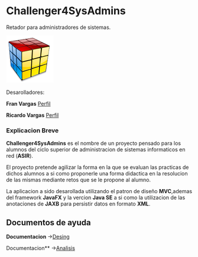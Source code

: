 # Challenger4SysAdmins

Retador para administradores de sistemas.

![logo](docs\DesingSnapshots\logo.png)

Desarolladores:

**Fran Vargas** [Perfil](https://github.com/fvarrui)

**Ricardo Vargas** [Perfil](https://github.com/RicardoVargasLeslie)

### Explicacion Breve

**Challenger4SysAdmins** es el nombre de un proyecto pensado para los alumnos del ciclo superior de administracion de sistemas informaticos en red (**ASIR**).

El proyecto pretende agilizar la forma en la que se evaluan las practicas de dichos alumnos a si como proponerle una forma didactica en la resolucion de las mismas mediante retos que se le propone al alumno.

La aplicacion a sido desarollada utilizando el patron de  diseño **MVC**,ademas del framework **JavaFX** y la vercion **Java SE** a si como la utilizacion de las anotaciones de **JAXB** para persistir datos en formato **XML**.

## Documentos de ayuda

**Documentacion** ->[Desing](https://github.com/fvarrui/Challenger4SysAdmins/blob/master/docs/design.md)

Documentacion** ->[Analisis](https://github.com/fvarrui/Challenger4SysAdmins/blob/master/docs/Analisis.md)





#### 

